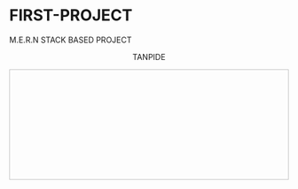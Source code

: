 # FIRST-PROJECT
M.E.R.N STACK BASED  PROJECT
<p align="center">TANPIDE</p>
<img href="https://media.istockphoto.com/id/814423752/photo/eye-of-model-with-colorful-art-make-up-close-up.jpg?s=612x612&w=0&k=20&c=l15OdMWjgCKycMMShP8UK94ELVlEGvt7GmB_esHWPYE=" height="200px" width="100%"/>
